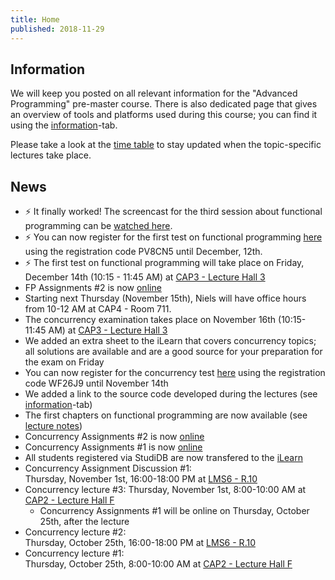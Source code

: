 ```yaml
---
title: Home
published: 2018-11-29
---
```


## Information

We will keep you posted on all relevant information for the
"Advanced Programming" pre-master course.
There is also dedicated page that gives an overview of tools and platforms used during this
course; you can find it using the [information](/info.html)-tab.

Please take a look at the [time table](/timetable.html) to stay updated when the topic-specific lectures take place.

## News

* &#9889; It finally worked! The screencast for the third session about functional programming can be [watched here](http://videoserver3.rz.uni-kiel.de/advancedProgramming/sunip532/FP-Sessions/FP3.mp4).
* &#9889; You can now register for the first test on functional programming [here](https://www-ps.informatik.uni-kiel.de/pruefungsanmeldung/login) using the registration code PV8CN5 until December, 12th.
* &#9889; The first test on functional programming will take place on Friday, December 14th (10:15 - 11:45 AM) at [CAP3 - Lecture Hall 3](http://univis.uni-kiel.de/form?__s=2&dsc=anew/room_view&rooms=zentra_1/servic/ressou/gebude/refera_2/cap3i&anonymous=1&founds=techn/infor/inform/progra/bfortp,/puefor&nosearch=1&ref=main&sem=2018w&__e=842)
* FP Assignments #2 is now [online](https://ilearn.ps.informatik.uni-kiel.de/common/courses/156/sheets/2336)
* Starting next Thursday (November 15th), Niels will have office hours from 10-12 AM at CAP4 - Room 711.
* The concurrency examination takes place on November 16th (10:15-11:45 AM) at [CAP3 - Lecture Hall 3](http://univis.uni-kiel.de/form?__s=2&dsc=anew/room_view&rooms=zentra_1/servic/ressou/gebude/refera_2/cap3i&anonymous=1&founds=techn/infor/inform/progra/bfortp,/puefor&nosearch=1&ref=main&sem=2018w&__e=842)
* We added an extra sheet to the iLearn that covers concurrency topics; all solutions are available and are a good source for your preparation for the exam on Friday
* You can now register for the concurrency test [here](https://www-ps.informatik.uni-kiel.de/pruefungsanmeldung) using the registration code WF26J9 until November 14th
* We added a link to the source code developed during the lectures (see [information](/info.html)-tab)
* The first chapters on functional programming are now available (see [lecture notes](http://www-ps.informatik.uni-kiel.de/~sad/advancedProgramming/AdvancedProgrammingLectureNotes.pdf))
* Concurrency Assignments #2 is now [online](https://ilearn.ps.informatik.uni-kiel.de/common/courses/156/sheets/2299)
* Concurrency Assignments #1 is now [online](https://ilearn.ps.informatik.uni-kiel.de/common/courses/156/sheets/2298)
* All students registered via StudiDB are now transfered to the [iLearn](https://ilearn.ps.informatik.uni-kiel.de/student/courses/156)
* Concurrency Assignment Discussion #1:  
  Thursday, November 1st, 16:00-18:00 PM at [LMS6 - R.10](http://univis.uni-kiel.de/form?__s=2&dsc=anew/room_view&rooms=mathe/mathem/zentr/ms10&anonymous=1&lvs=techn/infor/inform/progra/bfortp&ref=main&sem=2018w&__e=827)
* Concurrency lecture #3: 
  Thursday, November 1st, 8:00-10:00 AM at [CAP2 - Lecture Hall F](http://univis.uni-kiel.de/form?__s=2&dsc=anew/room_view&rooms=zentra_1/servic/ressou/gebude/refera_2/amf&anonymous=1&lvs=techn/infor/inform/progra/bfortp&ref=main&sem=2018w&__e=827)
  * Concurrency Assignments #1 will be online on Thursday, October 25th, after the lecture
* Concurrency lecture #2:  
  Thursday, October 25th, 16:00-18:00 PM at [LMS6 - R.10](http://univis.uni-kiel.de/form?__s=2&dsc=anew/room_view&rooms=mathe/mathem/zentr/ms10&anonymous=1&lvs=techn/infor/inform/progra/bfortp&ref=main&sem=2018w&__e=827)
* Concurrency lecture #1:  
  Thursday, October 25th, 8:00-10:00 AM at [CAP2 - Lecture Hall F](http://univis.uni-kiel.de/form?__s=2&dsc=anew/room_view&rooms=zentra_1/servic/ressou/gebude/refera_2/amf&anonymous=1&lvs=techn/infor/inform/progra/bfortp&ref=main&sem=2018w&__e=827)